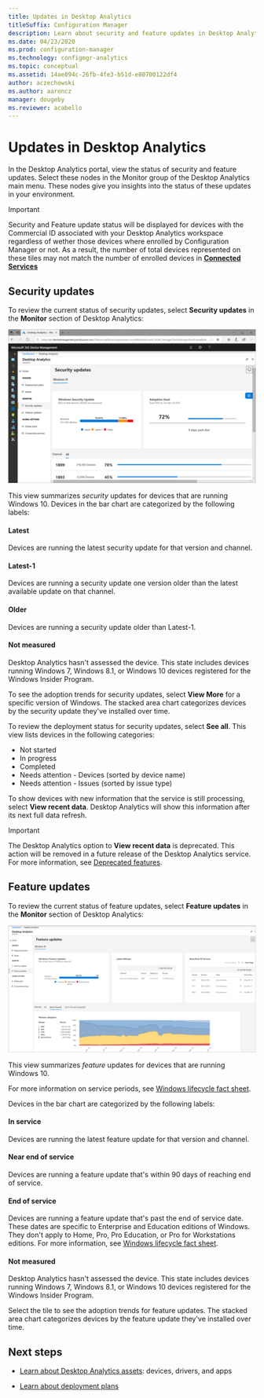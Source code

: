```yaml
---
title: Updates in Desktop Analytics
titleSuffix: Configuration Manager
description: Learn about security and feature updates in Desktop Analytics.
ms.date: 04/23/2020
ms.prod: configuration-manager
ms.technology: configmgr-analytics
ms.topic: conceptual
ms.assetid: 14ae894c-26fb-4fe3-b51d-e80700122df4
author: aczechowski
ms.author: aaroncz
manager: dougeby
ms.reviewer: acabello
---
```


# Updates in Desktop Analytics

In the Desktop Analytics portal, view the status of security and feature updates. Select these nodes in the Monitor group of the Desktop Analytics main menu. These nodes give you insights into the status of these updates in your environment.

<!--7362999-->

> [!Important]
> Security and Feature update status will be displayed for devices with the Commercial ID associated with your Desktop Analytics workspace regardless of wether those devices where enrolled by Configuration Manager or not. As a result, the number of total devices represented on these tiles may not match the number of enrolled devices in [**Connected Services**](monitor-connection-health.md#commercial-id-configuration)

## Security updates

To review the current status of security updates, select **Security updates** in the **Monitor** section of Desktop Analytics:

![Security updates node of Desktop Analytics](media/security-updates.png)

This view summarizes *security* updates for devices that are running Windows 10. Devices in the bar chart are categorized by the following labels:

#### Latest

Devices are running the latest security update for that version and channel.

#### Latest-1

Devices are running a security update one version older than the latest available update on that channel.

#### Older

Devices are running a security update older than Latest-1.

#### Not measured

Desktop Analytics hasn't assessed the device. This state includes devices running Windows 7, Windows 8.1, or Windows 10 devices registered for the Windows Insider Program.  

To see the adoption trends for security updates, select **View More** for a specific version of Windows. The stacked area chart categorizes devices by the security update they've installed over time.

To review the deployment status for security updates, select **See all**. This view lists devices in the following categories:

- Not started
- In progress
- Completed
- Needs attention - Devices (sorted by device name)
- Needs attention - Issues (sorted by issue type)

To show devices with new information that the service is still processing, select **View recent data**. Desktop Analytics will show this information after its next full data refresh.

  > [!IMPORTANT]
  > The Desktop Analytics option to **View recent data** is deprecated. This action will be removed in a future release of the Desktop Analytics service. For more information, see [Deprecated features](../core/plan-design/changes/deprecated/removed-and-deprecated-cmfeatures.md).<!--7080949-->  

## Feature updates

To review the current status of feature updates, select **Feature updates** in the **Monitor** section of Desktop Analytics:

![Feature updates node of Desktop Analytics](media/feature-updates.png)

This view summarizes *feature* updates for devices that are running Windows 10.

For more information on service periods, see [Windows lifecycle fact sheet](https://support.microsoft.com/help/13853/windows-lifecycle-fact-sheet).  

Devices in the bar chart are categorized by the following labels:

#### In service

Devices are running the latest feature update for that version and channel.  

#### Near end of service

Devices are running a feature update that's within 90 days of reaching end of service.

#### End of service

Devices are running a feature update that's past the end of service date. These dates are specific to Enterprise and Education editions of Windows. They don't apply to Home, Pro, Pro Education, or Pro for Workstations editions. For more information, see [Windows lifecycle fact sheet](https://support.microsoft.com/help/13853/windows-lifecycle-fact-sheet).

#### Not measured

Desktop Analytics hasn't assessed the device. This state includes devices running Windows 7, Windows 8.1, or Windows 10 devices registered for the Windows Insider Program.

Select the tile to see the adoption trends for feature updates. The stacked area chart categorizes devices by the feature update they've installed over time.

## Next steps

- [Learn about Desktop Analytics assets](about-assets.md): devices, drivers, and apps  

- [Learn about deployment plans](about-deployment-plans.md)  
